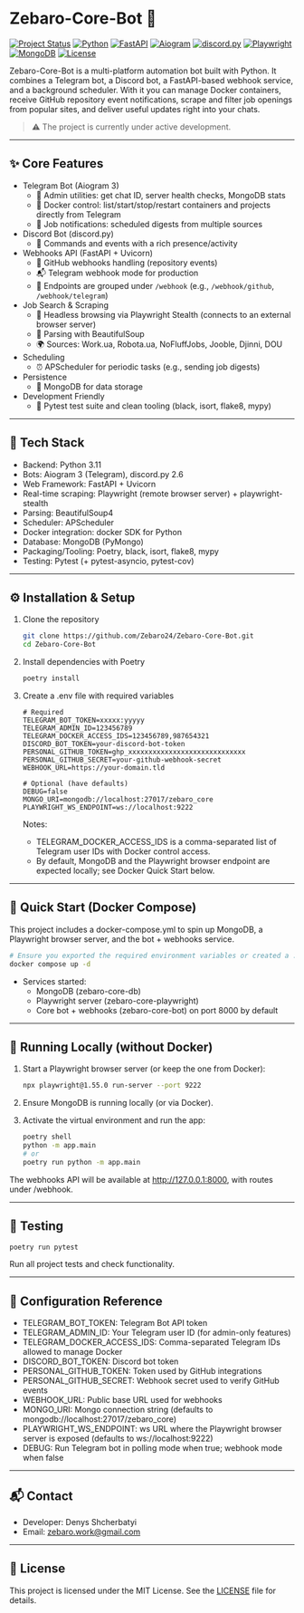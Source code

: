 # Zebaro-Core-Bot 🤖

[![Project Status](https://img.shields.io/badge/Status-Development-yellow)]()
[![Python](https://img.shields.io/badge/Python-3.11%2B-3776AB?logo=python&logoColor=white)](https://www.python.org/)
[![FastAPI](https://img.shields.io/badge/FastAPI-0.119.0-009688?logo=fastapi&logoColor=white)](https://fastapi.tiangolo.com/)
[![Aiogram](https://img.shields.io/badge/Aiogram-3.x-2CA5E0?logo=telegram&logoColor=white)](https://docs.aiogram.dev/)
[![discord.py](https://img.shields.io/badge/discord.py-2.6.3-5865F2?logo=discord&logoColor=white)](https://discordpy.readthedocs.io/)
[![Playwright](https://img.shields.io/badge/Playwright-1.55.0-2EAD33?logo=playwright&logoColor=white)](https://playwright.dev/)
[![MongoDB](https://img.shields.io/badge/MongoDB-4.4-47A248?logo=mongodb&logoColor=white)](https://www.mongodb.com/)
[![License](https://img.shields.io/badge/License-MIT-green)](./LICENSE)

Zebaro-Core-Bot is a multi-platform automation bot built with Python. It combines a Telegram bot, a Discord bot,
a FastAPI-based webhook service, and a background scheduler. With it you can manage Docker containers, receive
GitHub repository event notifications, scrape and filter job openings from popular sites, and deliver useful updates
right into your chats.

> ⚠️ The project is currently under active development.

---

## ✨ Core Features

- Telegram Bot (Aiogram 3)
  - 👮 Admin utilities: get chat ID, server health checks, MongoDB stats
  - 🐳 Docker control: list/start/stop/restart containers and projects directly from Telegram
  - 🧾 Job notifications: scheduled digests from multiple sources
- Discord Bot (discord.py)
  - 🧩 Commands and events with a rich presence/activity
- Webhooks API (FastAPI + Uvicorn)
  - 🔔 GitHub webhooks handling (repository events)
  - 📬 Telegram webhook mode for production
  - 📡 Endpoints are grouped under `/webhook` (e.g., `/webhook/github`, `/webhook/telegram`)
- Job Search & Scraping
  - 🤖 Headless browsing via Playwright Stealth (connects to an external browser server)
  - 🧠 Parsing with BeautifulSoup
  - 🌍 Sources: Work.ua, Robota.ua, NoFluffJobs, Jooble, Djinni, DOU
- Scheduling
  - ⏰ APScheduler for periodic tasks (e.g., sending job digests)
- Persistence
  - 🍃 MongoDB for data storage
- Development Friendly
  - 🧪 Pytest test suite and clean tooling (black, isort, flake8, mypy)

---

## 🧰 Tech Stack

- Backend: Python 3.11
- Bots: Aiogram 3 (Telegram), discord.py 2.6
- Web Framework: FastAPI + Uvicorn
- Real-time scraping: Playwright (remote browser server) + playwright-stealth
- Parsing: BeautifulSoup4
- Scheduler: APScheduler
- Docker integration: docker SDK for Python
- Database: MongoDB (PyMongo)
- Packaging/Tooling: Poetry, black, isort, flake8, mypy
- Testing: Pytest (+ pytest-asyncio, pytest-cov)

---

## ⚙️ Installation & Setup

1. Clone the repository

   ```bash
   git clone https://github.com/Zebaro24/Zebaro-Core-Bot.git
   cd Zebaro-Core-Bot
   ```

2. Install dependencies with Poetry

   ```bash
   poetry install
   ```

3. Create a .env file with required variables

   ```dotenv
   # Required
   TELEGRAM_BOT_TOKEN=xxxxx:yyyyy
   TELEGRAM_ADMIN_ID=123456789
   TELEGRAM_DOCKER_ACCESS_IDS=123456789,987654321
   DISCORD_BOT_TOKEN=your-discord-bot-token
   PERSONAL_GITHUB_TOKEN=ghp_xxxxxxxxxxxxxxxxxxxxxxxxxxxxx
   PERSONAL_GITHUB_SECRET=your-github-webhook-secret
   WEBHOOK_URL=https://your-domain.tld

   # Optional (have defaults)
   DEBUG=false
   MONGO_URI=mongodb://localhost:27017/zebaro_core
   PLAYWRIGHT_WS_ENDPOINT=ws://localhost:9222
   ```

   Notes:
   - TELEGRAM_DOCKER_ACCESS_IDS is a comma-separated list of Telegram user IDs with Docker control access.
   - By default, MongoDB and the Playwright browser endpoint are expected locally; see Docker Quick Start below.

---

## 🚀 Quick Start (Docker Compose)

This project includes a docker-compose.yml to spin up MongoDB, a Playwright browser server, and the bot + webhooks service.

```bash
# Ensure you exported the required environment variables or created a .env file
docker compose up -d
```

- Services started:
  - MongoDB (zebaro-core-db)
  - Playwright server (zebaro-core-playwright)
  - Core bot + webhooks (zebaro-core-bot) on port 8000 by default

---

## 🧭 Running Locally (without Docker)

1. Start a Playwright browser server (or keep the one from Docker):

   ```bash
   npx playwright@1.55.0 run-server --port 9222
   ```

2. Ensure MongoDB is running locally (or via Docker).

3. Activate the virtual environment and run the app:

   ```bash
   poetry shell
   python -m app.main
   # or
   poetry run python -m app.main
   ```

The webhooks API will be available at http://127.0.0.1:8000, with routes under /webhook.

---

## 🧪 Testing

```bash
poetry run pytest
```

Run all project tests and check functionality.

---

## 🔧 Configuration Reference

- TELEGRAM_BOT_TOKEN: Telegram Bot API token
- TELEGRAM_ADMIN_ID: Your Telegram user ID (for admin-only features)
- TELEGRAM_DOCKER_ACCESS_IDS: Comma-separated Telegram IDs allowed to manage Docker
- DISCORD_BOT_TOKEN: Discord bot token
- PERSONAL_GITHUB_TOKEN: Token used by GitHub integrations
- PERSONAL_GITHUB_SECRET: Webhook secret used to verify GitHub events
- WEBHOOK_URL: Public base URL used for webhooks
- MONGO_URI: Mongo connection string (defaults to mongodb://localhost:27017/zebaro_core)
- PLAYWRIGHT_WS_ENDPOINT: ws URL where the Playwright browser server is exposed (defaults to ws://localhost:9222)
- DEBUG: Run Telegram bot in polling mode when true; webhook mode when false

---

## 📬 Contact

- Developer: Denys Shcherbatyi
- Email: zebaro.work@gmail.com

---

## 📄 License

This project is licensed under the MIT License. See the [LICENSE](./LICENSE) file for details.